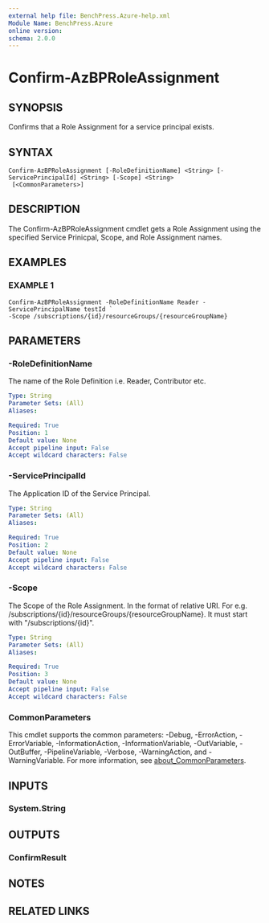 ```yaml
---
external help file: BenchPress.Azure-help.xml
Module Name: BenchPress.Azure
online version:
schema: 2.0.0
---
```


# Confirm-AzBPRoleAssignment

## SYNOPSIS
Confirms that a Role Assignment for a service principal exists.

## SYNTAX

```
Confirm-AzBPRoleAssignment [-RoleDefinitionName] <String> [-ServicePrincipalId] <String> [-Scope] <String>
 [<CommonParameters>]
```

## DESCRIPTION
The Confirm-AzBPRoleAssignment cmdlet gets a Role Assignment using the specified Service Prinicpal, Scope,
and Role Assignment names.

## EXAMPLES

### EXAMPLE 1
```
Confirm-AzBPRoleAssignment -RoleDefinitionName Reader -ServicePrincipalName testId `
-Scope /subscriptions/{id}/resourceGroups/{resourceGroupName}
```

## PARAMETERS

### -RoleDefinitionName
The name of the Role Definition i.e.
Reader, Contributor etc.

```yaml
Type: String
Parameter Sets: (All)
Aliases:

Required: True
Position: 1
Default value: None
Accept pipeline input: False
Accept wildcard characters: False
```

### -ServicePrincipalId
The Application ID of the Service Principal.

```yaml
Type: String
Parameter Sets: (All)
Aliases:

Required: True
Position: 2
Default value: None
Accept pipeline input: False
Accept wildcard characters: False
```

### -Scope
The Scope of the Role Assignment.
In the format of relative URI.
For e.g.
/subscriptions/{id}/resourceGroups/{resourceGroupName}.
It must start with "/subscriptions/{id}".

```yaml
Type: String
Parameter Sets: (All)
Aliases:

Required: True
Position: 3
Default value: None
Accept pipeline input: False
Accept wildcard characters: False
```

### CommonParameters
This cmdlet supports the common parameters: -Debug, -ErrorAction, -ErrorVariable, -InformationAction, -InformationVariable, -OutVariable, -OutBuffer, -PipelineVariable, -Verbose, -WarningAction, and -WarningVariable. For more information, see [about_CommonParameters](http://go.microsoft.com/fwlink/?LinkID=113216).

## INPUTS

### System.String
## OUTPUTS

### ConfirmResult
## NOTES

## RELATED LINKS
